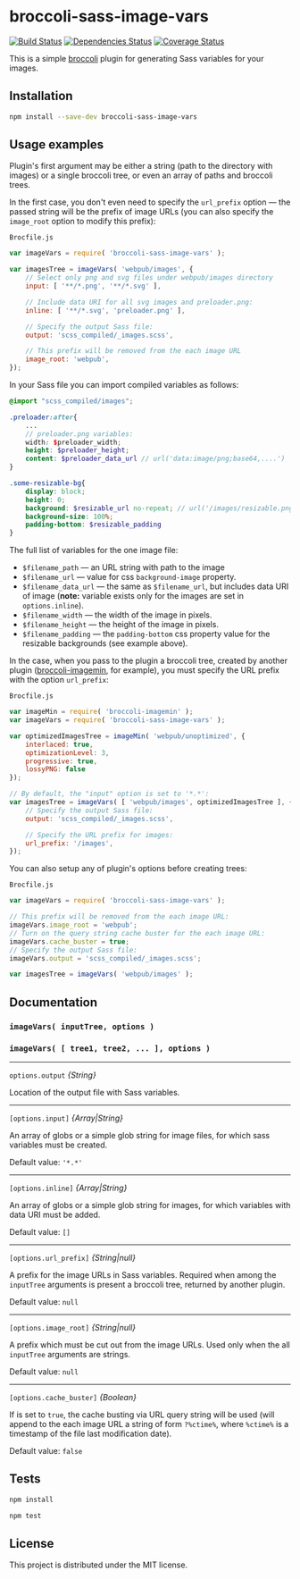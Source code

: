 # broccoli-sass-image-vars

[![Build Status](https://travis-ci.org/filippovdaniil/broccoli-sass-image-vars.svg?branch=master)](https://travis-ci.org/filippovdaniil/broccoli-sass-image-vars)
[![Dependencies Status](https://david-dm.org/filippovdaniil/broccoli-sass-image-vars.svg)](https://david-dm.org/filippovdaniil/broccoli-sass-image-vars)
[![Coverage Status](https://coveralls.io/repos/filippovdaniil/broccoli-sass-image-vars/badge.svg)](https://coveralls.io/r/filippovdaniil/broccoli-sass-image-vars)

This is a simple [broccoli](https://github.com/broccolijs/broccoli) plugin for generating Sass variables for your images.

## Installation

```bash
npm install --save-dev broccoli-sass-image-vars
```

## Usage examples

Plugin's first argument may be either a string (path to the directory with images) or a single broccoli tree, or even an array of paths and broccoli trees.

In the first case, you don't even need to specify the `url_prefix` option — the passed string will be the prefix of image URLs (you can also specify the `image_root` option to modify this prefix):

`Brocfile.js`
```js
var imageVars = require( 'broccoli-sass-image-vars' );

var imagesTree = imageVars( 'webpub/images', {
    // Select only png and svg files under webpub/images directory
    input: [ '**/*.png', '**/*.svg' ],

    // Include data URI for all svg images and preloader.png:
    inline: [ '**/*.svg', 'preloader.png' ],

    // Specify the output Sass file:
    output: 'scss_compiled/_images.scss',

    // This prefix will be removed from the each image URL
    image_root: 'webpub',
});
```

In your Sass file you can import compiled variables as follows:

```scss
@import "scss_compiled/images";

.preloader:after{
    ...
    // preloader.png variables:
    width: $preloader_width;
    height: $preloader_height;
    content: $preloader_data_url // url('data:image/png;base64,....')
}

.some-resizable-bg{
    display: block;
    height: 0;
    background: $resizable_url no-repeat; // url('/images/resizable.png')
    background-size: 100%;
    padding-bottom: $resizable_padding
}
```

The full list of variables for the one image file:

- `$filename_path` — an URL string with path to the image
- `$filename_url` — value for css `background-image` property.
- `$filename_data_url` — the same as `$filename_url`, but includes data URI of image (**note:** variable exists only for the images are set in `options.inline`).
- `$filename_width` — the width of the image in pixels.
- `$filename_height` — the height of the image in pixels.
- `$filename_padding` — the `padding-bottom` css property value for the resizable backgrounds (see example above).

In the case, when you pass to the plugin a broccoli tree, created by another plugin ([broccoli-imagemin](https://github.com/xulai/broccoli-imagemin), for example), you must specify the URL prefix with
the option `url_prefix`:

`Brocfile.js`
```js
var imageMin = require( 'broccoli-imagemin' );
var imageVars = require( 'broccoli-sass-image-vars' );

var optimizedImagesTree = imageMin( 'webpub/unoptimized', {
    interlaced: true,
    optimizationLevel: 3,
    progressive: true,
    lossyPNG: false
});

// By default, the "input" option is set to '*.*':
var imagesTree = imageVars( [ 'webpub/images', optimizedImagesTree ], {
    // Specify the output Sass file:
    output: 'scss_compiled/_images.scss',

    // Specify the URL prefix for images:
    url_prefix: '/images',
});
```

You can also setup any of plugin's options before creating trees:

`Brocfile.js`
```js
var imageVars = require( 'broccoli-sass-image-vars' );

// This prefix will be removed from the each image URL:
imageVars.image_root = 'webpub';
// Turn on the query string cache buster for the each image URL:
imageVars.cache_buster = true;
// Specify the output Sass file:
imageVars.output = 'scss_compiled/_images.scss';

var imagesTree = imageVars( 'webpub/images' );
```

## Documentation

### `imageVars( inputTree, options )`
### `imageVars( [ tree1, tree2, ... ], options )`

---

`options.output` *{String}*

Location of the output file with Sass variables.

---

`[options.input]` *{Array|String}*

An array of globs or a simple glob string for image files, for which sass variables must be created.

Default value: `'*.*'`

---

`[options.inline]` *{Array|String}*

An array of globs or a simple glob string for images, for which variables with data URI must be added.

Default value: `[]`

---

`[options.url_prefix]` *{String|null}*

A prefix for the image URLs in Sass variables. Required when among the `inputTree` arguments is present a broccoli tree, returned by another plugin.


Default value: `null`

---

`[options.image_root]` *{String|null}*

A prefix which must be cut out from the image URLs. Used only when the all `inputTree` arguments are strings.

Default value: `null`

---

`[options.cache_buster]` *{Boolean}*

If is set to `true`, the cache busting via URL query string will be used (will append to the each image URL a string of form `?%ctime%`, where `%ctime%` is a timestamp of the file last modification date).

Default value: `false`

## Tests

```bash
npm install
```
```bash
npm test
```

## License

This project is distributed under the MIT license.

